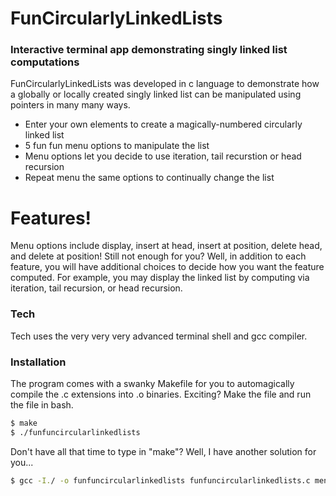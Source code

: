 # FunCircularlyLinkedLists

### Interactive terminal app demonstrating singly linked list computations

FunCircularlyLinkedLists was developed in c language to demonstrate how a globally or locally created singly linked list can be manipulated using pointers in many many ways.
  - Enter your own elements to create a magically-numbered circularly linked list
  - 5 fun fun menu options to manipulate the list
  - Menu options let you decide to use iteration, tail recurstion or head recursion
  - Repeat menu the same options to continually change the list

# Features!
Menu options include display, insert at head, insert at position, delete head, and delete at position! Still not enough for you? Well, in addition to each feature, you will have additional choices to decide how you want the feature computed. For example, you may display the linked list by computing via iteration, tail recursion, or head recursion. 

### Tech
Tech uses the very very very advanced terminal shell and gcc compiler.

### Installation
The program comes with a swanky Makefile for you to automagically compile the .c extensions into .o binaries. Exciting? Make the file and run the file in bash.
```sh
$ make
$ ./funfuncircularlinkedlists
```

Don't have all that time to type in "make"? Well, I have another solution for you...

```sh
$ gcc -I./ -o funfuncircularlinkedlists funfuncircularlinkedlists.c menufunc.c func.c
```
